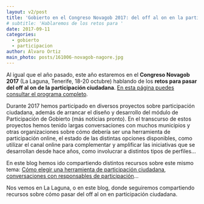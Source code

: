 ```yaml
---
layout: v2/post
title: 'Gobierto en el Congreso Novagob 2017: del off al on en la participación ciudadana'
# subtitle: 'Hablaremos de los retos para '
date: 2017-09-11
categories:
  - gobierto
  - participacion
author: Álvaro Ortiz
main_photo: posts/161006-novagob-nagore.jpg
---
```


Al igual que el año pasado, este año estaremos en el **Congreso Novagob 2017** (La Laguna, Tenerife, 18-20 octubre) hablando de los **retos para pasar del off al on de la participación ciudadana**. [En esta página puedes consultar el programa completo](https://www.congresonovagob.com/programa/#1499424319243-287958c6-71c4).

Durante 2017 hemos participado en diversos proyectos sobre participación ciudadana, además de arrancar el diseño y desarrollo del módulo de Participación de Gobierto (más noticias pronto). En el transcurso de estos proyectos hemos tenido largas conversaciones con muchos municipios y otras organizaciones sobre cómo debería ser una herramienta de participación online, el estado de las distintas opciones disponibles, como utilizar el canal online para complementar y amplificar las iniciativas que se desarrollan desde hace años, como involucrar a distintos tipos de perfiles...

En este blog hemos ido compartiendo distintos recursos sobre este mismo tema: [Cómo elegir una herramienta de participación ciudadana](/blog/20170728-como-elegir-herramienta-participacion.html), [conversaciones con responsables de participación](/temas/participacion/)...

Nos vemos en La Laguna, o en este blog, donde seguiremos compartiendo recursos sobre cómo pasar del off al on en participación ciudadana.
